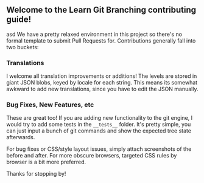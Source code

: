 ## Welcome to the Learn Git Branching contributing guide!
asd
We have a pretty relaxed environment in this project so there's no formal template to submit Pull Requests for. Contributions generally fall into two buckets:

### Translations

I welcome all translation improvements or additions! The levels are stored in giant JSON blobs, keyed by locale for each string. This means its somewhat awkward to add new translations, since you have to edit the JSON manually.

### Bug Fixes, New Features, etc

These are great too! If you are adding new functionality to the git engine, I would try to add some tests in the `__tests__` folder. It's pretty simple, you can just input a bunch of git commands and show the expected tree state afterwards.

For bug fixes or CSS/style layout issues, simply attach screenshots of the before and after. For more obscure browsers, targeted CSS rules by browser is a bit more preferred.

Thanks for stopping by!
